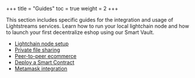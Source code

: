 +++
title = "Guides"
toc = true
weight = 2
+++

This section includes specific guides for the integration and usage of Lightstreams services. Learn
how to run your local lightchain node and how to launch your first decentralize eshop using
our Smart Vault.

- [Lightchain node setup](/guides/lightchain-node-setup)
- [Private file sharing](/guides/file-sharing)
- [Peer-to-peer ecommerce](/guides/peer-to-peer-ecommerce)
- [Deploy a Smart Contract](/guides/deploy-smart-contract)
- [Metamask integration](/guides/metamask-integration)
